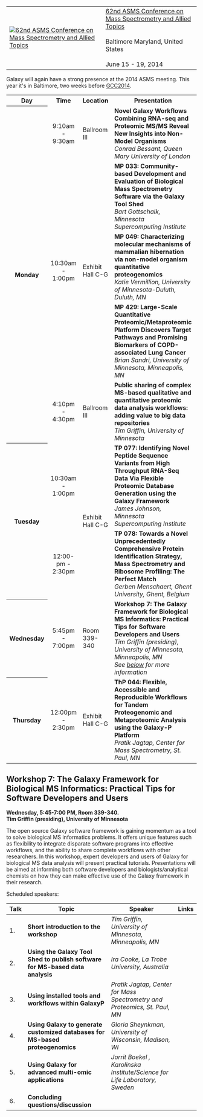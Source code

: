 <div class='title'>
<table>
  <tr>
    <td style=" border: none;"> <a href='http://www.asms.org/conferences/annual-conference/annual-conference-homepage'><img src="/src/images/logos/ASMSLogo.png" alt="62nd ASMS Conference on Mass Spectrometry and Allied Topics" /></a> </td>
    <td style=" border: none;"> <a href='http://www.asms.org/conferences/annual-conference/annual-conference-homepage'>62nd ASMS Conference on Mass Spectrometry and Allied Topics</a><br /><br /> Baltimore Maryland, United States<br /><br />June 15 - 19, 2014 </td>
  </tr>
</table>

</div>

Galaxy will again have a strong presence at the 2014 ASMS meeting.  This year it's in Baltimore, two weeks before [GCC2014](/events/gcc2014/).

<table>
  <tr class="th" >
    <th> Day </th>
    <th> Time </th>
    <th> Location </th>
    <th> Presentation </th>
    <th> Links </th>
  </tr>
  <tr>
    <th rowspan=5> Monday </th>
    <td style=" text-align: center;"> 9:10am - 9:30am </td>
    <td> Ballroom III </td>
    <td> <strong>Novel Galaxy Workflows Combining RNA-seq and Proteomic MS/MS Reveal New Insights into Non-Model Organisms</strong> <div class='indent'><em>Conrad Bessant, Queen Mary University of London</em></div> </td>
    <td> </td>
  </tr>
  <tr>
    <td rowspan=3 style=" text-align: center;"> 10:30am - 1:00pm </td>
    <td rowspan=3 style=" text-align: left;"> Exhibit Hall C-G </td>
    <td> <strong>MP 033: Community-based Development and Evaluation of Biological Mass Spectrometry Software via the Galaxy Tool Shed</strong> <div class='indent'><em>Bart Gottschalk, Minnesota Supercomputing Institute</em></div> </td>
    <td> <a href='https://depot.galaxyproject.org/hub/attachments/documents/posters/2014_ASMS_Gottschalk_MP33.pdf'>Poster</a> </td>
  </tr>
  <tr>
    <td> <strong>MP 049: Characterizing molecular mechanisms of mammalian hibernation via non-model organism quantitative proteogenomics</strong> <div class='indent'><em>Katie Vermillion, University of Minnesota-Duluth, Duluth, MN</em></div> </td>
    <td> </td>
  </tr>
  <tr>
    <td> <strong>MP 429: Large-Scale Quantitative Proteomic/Metaproteomic Platform Discovers Target Pathways and Promising Biomarkers of COPD-associated Lung Cancer</strong><div class='indent'><em>Brian Sandri, University of Minnesota, Minneapolis, MN</em></div> </td>
    <td> </td>
  </tr>
  <tr>
    <td style=" text-align: center;"> 4:10pm - 4:30pm </td>
    <td> Ballroom III </td>
    <td> <strong>Public sharing of complex MS-based qualitative and quantitative proteomic data analysis workflows: adding value to big data repositories</strong><div class='indent'><em>Tim Griffin, University of Minnesota</em></div> </td>
    <td> <a href='https://depot.galaxyproject.org/hub/attachments/documents/presentations/2014_ASMS_Griffin_PublicSharing.pdf'>Slides</a> </td>
  </tr>
  <tr>
    <th rowspan=2> Tuesday </th>
    <td style=" text-align: center;"> 10:30am - 1:00pm </td>
    <td rowspan=2 style=" text-align: left;"> Exhibit Hall C-G </td>
    <td> <strong>TP 077: Identifying Novel Peptide Sequence Variants from High Throughput RNA-Seq Data Via Flexible Proteomic Database Generation using the Galaxy Framework</strong> <div class='indent'><em>James Johnson, Minnesota Supercomputing Institute</em></div> </td>
    <td> </td>
  </tr>
  <tr>
    <td style=" text-align: center;"> 12:00-pm - 2:30pm </td>
    <td> <strong>TP 078: Towards a Novel Unprecedentedly Comprehensive Protein Identification Strategy, Mass Spectrometry and Ribosome Profiling: The Perfect Match</strong> <div class='indent'><em>Gerben Menschaert, Ghent University, Ghent, Belgium</em></div> </td>
    <td> </td>
  </tr>
  <tr>
    <th> Wednesday </th>
    <td style=" text-align: center;"> 5:45pm - 7:00pm </td>
    <td> Room 339-340 </td>
    <td> <strong>Workshop 7: The Galaxy Framework for Biological MS Informatics: Practical Tips for Software Developers and Users </strong><div class='indent'><em>Tim Griffin (presiding), University of Minnesota, Minneapolis, MN<br />See <a href='/events/asms2014/#workshop-7-the-galaxy-framework-for-biological-ms-informatics-practical-tips-for-software-developers-and-users'>below</a> for more information</em></div> </td>
    <td> </td>
  </tr>
  <tr>
    <th> Thursday </th>
    <td style=" text-align: center;"> 12:00pm - 2:30pm </td>
    <td> Exhibit Hall C-G </td>
    <td> <strong>ThP 044: Flexible, Accessible and Reproducible Workflows for Tandem Proteogenomic and Metaproteomic Analysis using the Galaxy-P Platform</strong> <div class='indent'><em>Pratik Jagtap, Center for Mass Spectrometry, St. Paul, MN</em></div> </td>
    <td> <a href='https://depot.galaxyproject.org/hub/attachments/documents/posters/2014_ASMS_Jagtap_ThP44.pdf'>Poster</a> </td>
  </tr>
</table>



## Workshop 7: The Galaxy Framework for Biological MS Informatics: Practical Tips for Software Developers and Users

**Wednesday, 5:45-7:00 PM, Room 339-340. <br />
Tim Griffin (presiding), University of Minnesota**

The open source Galaxy software framework is gaining momentum as 
a tool to solve biological MS informatics problems. It offers unique 
features such as flexibility to integrate disparate software programs into 
effective workflows, and the ability to share complete workflows with 
other researchers. In this workshop, expert developers and users of 
Galaxy for biological MS data analysis will present practical tutorials. 
Presentations will be aimed at informing both software developers and 
biologists/analytical chemists on how they can make effective use of 
the Galaxy framework in their research.

Scheduled speakers:


| Talk |  Topic  |  Speaker  |  Links  | 
| ---- | ------ | -------- | ------ | 
| 1. |  **Short introduction to the workshop**  |  *Tim Griffin, University of Minnesota, Minneapolis, MN*  |   | 
| 2. |  **Using the Galaxy Tool Shed to publish software for MS-based data analysis** |  *Ira Cooke, La Trobe University, Australia*  |   | 
| 3. |  **Using installed tools and workflows within GalaxyP**  |  *Pratik Jagtap, Center for Mass Spectrometry and Proteomics, St. Paul, MN*  |   | 
| 4. |  **Using Galaxy to generate customized databases for MS-based proteogenomics**  |  *Gloria Sheynkman, University of Wisconsin, Madison, WI*  |   | 
| 5. |  **Using Galaxy for advanced multi-omic applications**  |  *Jorrit Boekel , Karolinska Institute/Science for Life Laboratory, Sweden*  |   | 
| 6. |  **Concluding questions/discussion**  |   |   |
